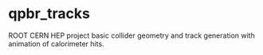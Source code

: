 # qpbr_tracks
ROOT CERN HEP project basic collider geometry and track generation with animation of calorimeter hits.
